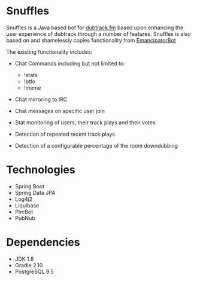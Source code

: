 # Snuffles

Snuffles is a Java based bot for [dubtrack.fm](https://www.dubtrack.fm) based upon enhancing the user experience of dubtrack through a number of features. Snuffles is also based on and shamelessly copies functionality from [EmancipatorBot](https://github.com/chrishayesmu/EmancipatorBot)

The existing functionality includes:

* Chat Commands including but not limited to:
    * !stats
    * !btfo
    * !meme

* Chat mirroring to IRC
* Chat messages on specific user join
* Stat monitoring of users, their track plays and their votes
* Detection of repeated recent track plays
* Detection of a configurable percentage of the room downdubbing

# Technologies

* Spring Boot
* Spring Data JPA
* Log4j2
* Liquibase
* PircBot
* PubNub

# Dependencies

* JDK 1.8
* Gradle 2.10
* PostgreSQL 9.5